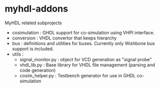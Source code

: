 myhdl-addons
============

MyHDL related subprojects

* cosimulation : GHDL support for co-simulation using VHPI interface.
* conversion : VHDL convertor that keeps hierarchy
* bus : definitions and utilities for buses. Currently only Wishbone bus support is included.
* utils :
  - signal_monitor.py : object for VCD generation as "signal probe"
  - vhdl_lib.py : Base library for VHDL file management (parsing and code generation)
  - cosim_helper.py : Testbench generator for use in GHDL co-simulation
